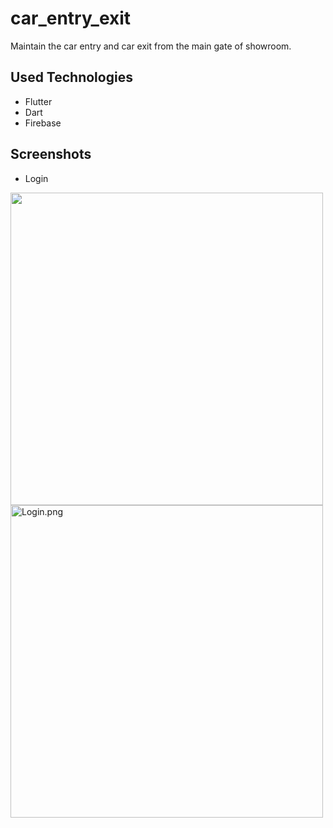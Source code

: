 # car_entry_exit
Maintain the car entry and car exit from the main gate of showroom.

## Used Technologies

 - Flutter
 - Dart
 - Firebase

## Screenshots

- Login
<img src="https://octodex.github.com/images/yaktocat.png" width="500">

<img src="/ganeshpatil0101/car_entry_exit_tracking/blob/divergedBranch/screenshots/Login.png?raw=true" alt="Login.png" height="500" >
